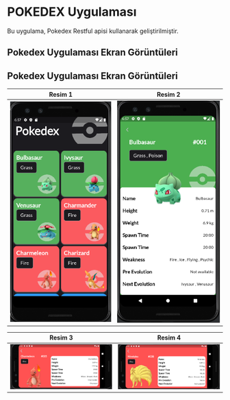 # POKEDEX Uygulaması

Bu uygulama, Pokedex Restful apisi kullanarak geliştirilmiştir.

## Pokedex Uygulaması Ekran Görüntüleri

## Pokedex Uygulaması Ekran Görüntüleri

| Resim 1 | Resim 2 |
|---------|---------|
| ![Resim 1](https://github.com/beklevicRidvan/Flutter-API-Apps/blob/main/PokedexApp/pokedex_assets/pokedex1.png?raw=true) | ![Resim 2](https://github.com/beklevicRidvan/Flutter-API-Apps/blob/main/PokedexApp/pokedex_assets/pokedex2.png?raw=true) |

| Resim 3 | Resim 4 |
|---------|---------|
| ![Resim 3](https://github.com/beklevicRidvan/Flutter-API-Apps/blob/main/PokedexApp/pokedex_assets/pokedex3.png?raw=true) | ![Resim 4](https://github.com/beklevicRidvan/Flutter-API-Apps/blob/main/PokedexApp/pokedex_assets/pokedex4.png?raw=true) |
